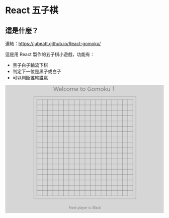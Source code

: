 # React 五子棋

## 這是什麼？

連結：https://jubeatt.github.io/React-gomoku/

這是用 React 製作的五子棋小遊戲，功能有：

- 黑子白子輪流下棋
- 判定下一位是黑子或白子
- 可以判斷誰輸誰贏

![preview](preview.gif)



